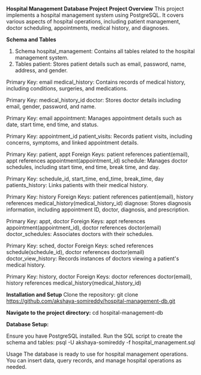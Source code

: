 **Hospital Management Database Project**
**Project Overview**
This project implements a hospital management system using PostgreSQL. It covers various aspects of hospital operations, including patient management, doctor scheduling, 
appointments, medical history, and diagnoses.

**Schema and Tables**
1. Schema
hospital_management: Contains all tables related to the hospital management system.
2. Tables
patient: Stores patient details such as email, password, name, address, and gender.

Primary Key: email
medical_history: Contains records of medical history, including conditions, surgeries, and medications.

Primary Key: medical_history_id
doctor: Stores doctor details including email, gender, password, and name.

Primary Key: email
appointment: Manages appointment details such as date, start time, end time, and status.

Primary Key: appointment_id
patient_visits: Records patient visits, including concerns, symptoms, and linked appointment details.

Primary Key: patient, appt
Foreign Keys: patient references patient(email), appt references appointment(appointment_id)
schedule: Manages doctor schedules, including start time, end time, break time, and day.

Primary Key: schedule_id, start_time, end_time, break_time, day
patients_history: Links patients with their medical history.

Primary Key: history
Foreign Keys: patient references patient(email), history references medical_history(medical_history_id)
diagnose: Stores diagnosis information, including appointment ID, doctor, diagnosis, and prescription.

Primary Key: appt, doctor
Foreign Keys: appt references appointment(appointment_id), doctor references doctor(email)
doctor_schedules: Associates doctors with their schedules.

Primary Key: sched, doctor
Foreign Keys: sched references schedule(schedule_id), doctor references doctor(email)
doctor_view_history: Records instances of doctors viewing a patient's medical history.

Primary Key: history, doctor
Foreign Keys: doctor references doctor(email), history references medical_history(medical_history_id)

**Installation and Setup**
Clone the repository:
git clone https://github.com/akshaya-somireddy/hospital-management-db.git

**Navigate to the project directory:**
cd hospital-management-db

**Database Setup:**

Ensure you have PostgreSQL installed.
Run the SQL script to create the schema and tables:
psql -U akshaya-somireddy -f hospital_management.sql

Usage
The database is ready to use for hospital management operations. You can insert data, query records, and manage hospital operations as needed.

